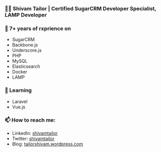 ### 👨‍💻 Shivam Tailor | Certified SugarCRM Developer Specialist, LAMP Developer

### 🔭 7+ years of rxprience on 
- SugarCRM
- Backbone.js
- Underscore.js
- PHP
- MySQL
- Elasticsearch
- Docker
- LAMP
 
### 🌱 Learning
- Laravel
- Vue.js

### 📫 How to reach me:
- LinkedIn: <a href = "https://www.linkedin.com/in/shivamtailor">shivamtailor</a>
- Twitter: <a href = "https://twitter.com/shivamtailor">shivamtailor</a>
- Blog: <a href = "https://tailorshivam.wordpress.com">tailorshivam.wordpress.com</a>

<!--
**shivamtailor/shivamtailor** is a ✨ _special_ ✨ repository because its `README.md` (this file) appears on your GitHub profile.

Here are some ideas to get you started:

- 🔭 I’m currently working on ...
- 🌱 I’m currently learning ...
- 👯 I’m looking to collaborate on ...
- 🤔 I’m looking for help with ...
- 💬 Ask me about ...
- 📫 How to reach me: ...
- 😄 Pronouns: ...
- ⚡ Fun fact: ...
-->
